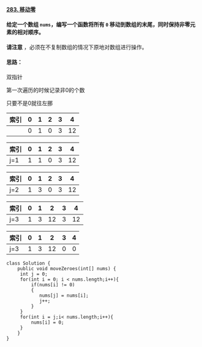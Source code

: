 

#### [283. 移动零](https://leetcode.cn/problems/move-zeroes/)

#### 给定一个数组 `nums`，编写一个函数将所有 `0` 移动到数组的末尾，同时保持非零元素的相对顺序。

**请注意** ，必须在不复制数组的情况下原地对数组进行操作。

####  思路：

双指针

第一次遍历的时候记录非0的个数

只要不是0就往左挪

| 索引 | 0    | 1    | 2    | 3    | 4    |
| ---- | ---- | ---- | ---- | ---- | ---- |
|      | 0    | 1    | 0    | 3    | 12   |

| 索引 | 0    | 1    | 2    | 3    | 4    |
| ---- | ---- | ---- | ---- | ---- | ---- |
| j=1  | 1    | 1    | 0    | 3    | 12   |

| 索引 | 0    | 1    | 2    | 3    | 4    |
| ---- | ---- | ---- | ---- | ---- | ---- |
| j=2  | 1    | 3    | 0    | 3    | 12   |

| 索引 | 0    | 1    | 2    | 3    | 4    |
| ---- | ---- | ---- | ---- | ---- | ---- |
| j=3  | 1    | 3    | 12   | 3    | 12   |

| 索引 | 0    | 1    | 2    | 3    | 4    |
| ---- | ---- | ---- | ---- | ---- | ---- |
| j=3  | 1    | 3    | 12   | 0    | 0    |

```
class Solution {
    public void moveZeroes(int[] nums) {
     int j = 0;
     for(int i = 0; i < nums.length;i++){
         if(nums[i] != 0) 
         {
            nums[j] = nums[i];
            j++;
         }
     }
     for(int i = j;i< nums.length;i++){
         nums[i] = 0;
     }
    }
}
```

